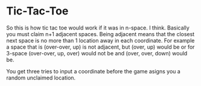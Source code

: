 ﻿# Tic-Tac-Toe

So this is how tic tac toe would work if it was in n-space.  I think.  Basically you must claim n+1 adjacent spaces.  Being adjacent means that the closest next space is no more than 1 location away in each coordinate.  For example a space that is (over-over, up) is not adjacent, but (over, up) would be or for 3-space (over-over, up, over) would not be and (over, over, down) would be.

You get three tries to input a coordinate before the game asigns you a random unclaimed location.
